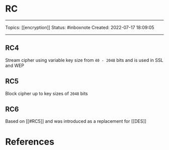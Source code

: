 # RC
---
Topics: [[encryption]]
Status: #inboxnote
Created: 2022-07-17 18:09:05

---

## RC4

Stream cipher using variable key size from `40 - 2048` bits and is used in SSL and WEP

## RC5

Block cipher up to key sizes of `2048` bits

## RC6

Based on [[#RC5]] and was introduced as a replacement for [[DES]]

# References

